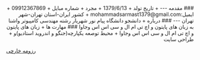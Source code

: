<div dir="rtl">
### مقدمه
---
+ تاریخ تولد
+ 1379/6/13
+ مجرد
+ شماره مبایل
+ 09912367869
+ ایمیل:mohammadsarmast1379@gmail.com
+ کشور ایران-استان تهران-شهر تهران
---
### درباره
+ دانشجو دانشگاه پیام نور شهریار رشته مهندسی کامپیوتر واشنا به زبان های پایتون و اچ تی ام ال و سی اس اس وجاوا
### مهارت ها
+ زبان های پایتون و اچ تی ام ال و سی اس اس وجاوا
+ محیط توصعه یکپارچه(جنگو و اندروید استادیو)و 
+ طراحی سایت
  </div>

[رزومه خارچی](/index)
